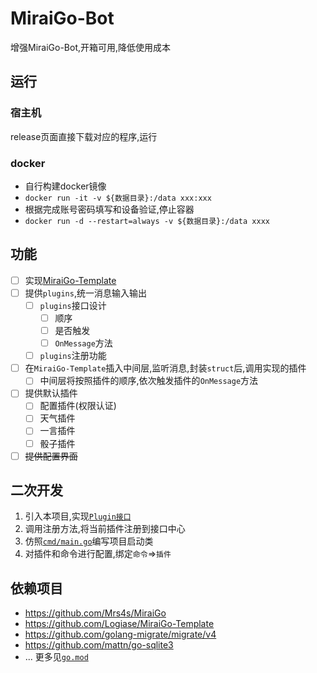 # MiraiGo-Bot
增强MiraiGo-Bot,开箱可用,降低使用成本
## 运行
### 宿主机
release页面直接下载对应的程序,运行
### docker
* 自行构建docker镜像
* `docker run -it -v ${数据目录}:/data xxx:xxx`
* 根据完成账号密码填写和设备验证,停止容器
* `docker run -d --restart=always -v ${数据目录}:/data xxxx`

## 功能

* [ ] 实现[MiraiGo-Template](https://github.com/Logiase/MiraiGo-Template)
* [ ] 提供`plugins`,统一消息输入输出
  * [ ] `plugins`接口设计
    * [ ] 顺序
    * [ ] 是否触发
    * [ ] `OnMessage`方法
  * [ ] `plugins`注册功能
* [ ] 在`MiraiGo-Template`插入中间层,监听消息,封装`struct`后,调用实现的插件
  * [ ] 中间层将按照插件的顺序,依次触发插件的`OnMessage`方法
* [ ] 提供默认插件
  * [ ] 配置插件(权限认证)
  * [ ] 天气插件
  * [ ] 一言插件
  * [ ] 骰子插件
* [ ] ~~提供配置界面~~

## 二次开发

1. 引入本项目,实现[`Plugin接口`](./pkg/plugins/entity.go)
2. 调用注册方法,将当前插件注册到接口中心
3. 仿照[`cmd/main.go`](./cmd/main.go)编写项目启动类
4. 对插件和命令进行配置,绑定`命令`=>`插件`


## 依赖项目
* https://github.com/Mrs4s/MiraiGo
* https://github.com/Logiase/MiraiGo-Template
* https://github.com/golang-migrate/migrate/v4
* https://github.com/mattn/go-sqlite3
* ... 更多见[`go.mod`](go.mod)